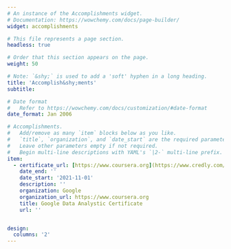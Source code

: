 ```yaml
---
# An instance of the Accomplishments widget.
# Documentation: https://wowchemy.com/docs/page-builder/
widget: accomplishments

# This file represents a page section.
headless: true

# Order that this section appears on the page.
weight: 50

# Note: `&shy;` is used to add a 'soft' hyphen in a long heading.
title: 'Accomplish&shy;ments'
subtitle:

# Date format
#   Refer to https://wowchemy.com/docs/customization/#date-format
date_format: Jan 2006

# Accomplishments.
#   Add/remove as many `item` blocks below as you like.
#   `title`, `organization`, and `date_start` are the required parameters.
#   Leave other parameters empty if not required.
#   Begin multi-line descriptions with YAML's `|2-` multi-line prefix.
item:
  - certificate_url: [https://www.coursera.org](https://www.credly.com/badges/b9b913bb-bdc6-4e3f-b87c-a361aa6ad455?source=linked_in_profile)
    date_end: ''
    date_start: '2021-11-01'
    description: ''
    organization: Google
    organization_url: https://www.coursera.org
    title: Google Data Analystic Certificate
    url: ''


design:
  columns: '2'
---
```

